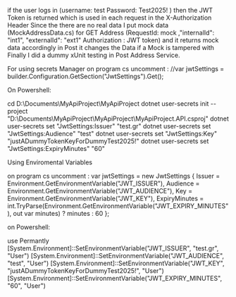 if the user logs in (username: test Password: Test2025! ) 
then the JWT Token is returned which is used in each request in the X-Authorization Header
Since the there are no real data 
I put mock data (MockAddressData.cs)  for GET Address (RequestId: mock ,"internalId": "int1",
"externalId": "ext1" Authorization : JWT token) and it returns mock data accordingly in Post it changes the Data if a Mock is tampered with
Finally I did a dummy xUnit testing in Post Address Service.

For using secrets Manager 
on program cs uncomment : 
//var jwtSettings = builder.Configuration.GetSection("JwtSettings").Get<JwtSettings>();

On Powershell:

cd D:\Documents\MyApiProject\MyApiProject 
dotnet user-secrets init --project "D:\Documents\MyApiProject\MyApiProject\MyApiProject.API.csproj"
dotnet user-secrets set "JwtSettings:Issuer" "test.gr" 
dotnet user-secrets set "JwtSettings:Audience" "test"
dotnet user-secrets set "JwtSettings:Key" "justADummyTokenKeyForDummyTest2025!" 
dotnet user-secrets set "JwtSettings:ExpiryMinutes" "60"

Using Enviromental Variables

on program cs uncomment : 
var jwtSettings = new JwtSettings
{
    Issuer = Environment.GetEnvironmentVariable("JWT_ISSUER"),
    Audience = Environment.GetEnvironmentVariable("JWT_AUDIENCE"),
    Key = Environment.GetEnvironmentVariable("JWT_KEY"),
    ExpiryMinutes = int.TryParse(Environment.GetEnvironmentVariable("JWT_EXPIRY_MINUTES"), out var minutes) ? minutes : 60
};

on Powershell:

use Permantly
[System.Environment]::SetEnvironmentVariable("JWT_ISSUER", "test.gr", "User")
[System.Environment]::SetEnvironmentVariable("JWT_AUDIENCE", "test", "User")
[System.Environment]::SetEnvironmentVariable("JWT_KEY", "justADummyTokenKeyForDummyTest2025!", "User")
[System.Environment]::SetEnvironmentVariable("JWT_EXPIRY_MINUTES", "60", "User")
